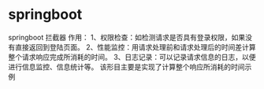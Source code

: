 # springboot
springboot 拦截器
作用：
 1、权限检查：如检测请求是否具有登录权限，如果没有直接返回到登陆页面。
 2、性能监控：用请求处理前和请求处理后的时间差计算整个请求响应完成所消耗的时间。
 3、日志记录：可以记录请求信息的日志，以便进行信息监控、信息统计等。
该形目主要是实现了计算整个响应所消耗的时间示例